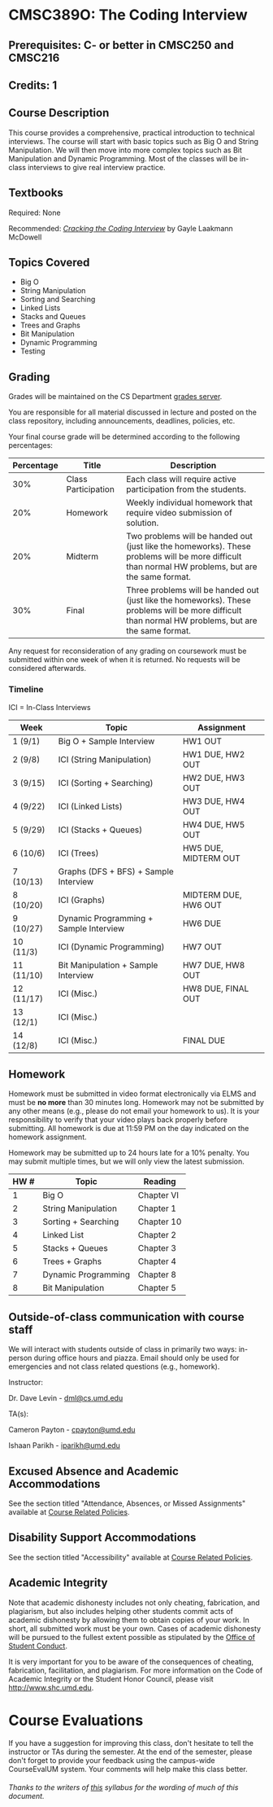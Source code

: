 # CMSC389O: The Coding Interview 
## Prerequisites: C- or better in CMSC250 and CMSC216
## Credits: 1

## Course Description
This course provides a comprehensive, practical introduction to technical interviews. The course will start with basic topics such as Big O and String Manipulation. We will then move into more complex topics such as Bit Manipulation and Dynamic Programming. Most of the classes will be in-class interviews to give real interview practice.

## Textbooks
Required: None

Recommended: [_Cracking the Coding Interview_](https://www.amazon.com/Cracking-Coding-Interview-Programming-Questions/dp/0984782850/ref=pd_sbs_14_t_0?_encoding=UTF8&psc=1&refRID=AK159SHS36EFW9R2D1JY) by Gayle Laakmann McDowell

## Topics Covered
- Big O
- String Manipulation
- Sorting and Searching
- Linked Lists
- Stacks and Queues
- Trees and Graphs
- Bit Manipulation
- Dynamic Programming
- Testing

## Grading
Grades will be maintained on the CS Department <a href="https://grades.cs.umd.edu/">grades server</a>.

You are responsible for all material discussed in lecture and posted on the class repository, including announcements, deadlines, policies, etc.

Your final course grade will be determined according to the following percentages:

| Percentage | Title | Description |
| ------------- | -----|-------- |
| 30% | Class Participation | Each class will require active participation from the students. |
| 20% | Homework  | Weekly individual homework that require video submission of solution. |
| 20% | Midterm | Two problems will be handed out (just like the homeworks). These problems will be more difficult than normal HW problems, but are the same format.  |
| 30% | Final | Three problems will be handed out (just like the homeworks). These problems will be more difficult than normal HW problems, but are the same format. |

Any request for reconsideration of any grading on coursework must be submitted within one week of when it is returned. No requests
will be considered afterwards.

### Timeline

ICI = In-Class Interviews

| Week | Topic | Assignment |
| ----|----|----- |
| 1 (9/1) | Big O + Sample Interview | HW1 OUT |
| 2 (9/8) | ICI (String Manipulation) | HW1 DUE, HW2 OUT |
| 3 (9/15) | ICI (Sorting + Searching) | HW2 DUE, HW3 OUT |
| 4 (9/22) | ICI (Linked Lists) | HW3 DUE, HW4 OUT |
| 5 (9/29) | ICI (Stacks + Queues) | HW4 DUE, HW5 OUT |
| 6 (10/6) | ICI (Trees) | HW5 DUE, MIDTERM OUT |
| 7 (10/13) | Graphs (DFS + BFS) + Sample Interview | |
| 8 (10/20) | ICI (Graphs) | MIDTERM DUE, HW6 OUT |
| 9 (10/27) | Dynamic Programming + Sample Interview | HW6 DUE |
| 10 (11/3) | ICI (Dynamic Programming) | HW7 OUT |
| 11 (11/10) | Bit Manipulation + Sample Interview | HW7 DUE, HW8 OUT |
| 12 (11/17) | ICI (Misc.) | HW8 DUE, FINAL OUT |
| 13 (12/1) | ICI (Misc.) |  |
| 14 (12/8) | ICI (Misc.) | FINAL DUE |

## Homework
Homework must be submitted in video format electronically via ELMS and must be __no more__ than 30 minutes long. Homework may not be submitted by any other means (e.g., please do not email your homework to us). It is your responsibility to verify that your video plays back properly before submitting. All homework is due at 11:59 PM on the day indicated on the homework assignment.

Homework may be submitted up to 24 hours late for a 10% penalty. You may submit multiple times, but we will only view the latest submission.

|HW #|Topic|Reading|
|----|----|----|
|1|Big O|Chapter VI|
|2|String Manipulation|Chapter 1|
|3|Sorting + Searching|Chapter 10|
|4|Linked List|Chapter 2|
|5|Stacks + Queues|Chapter 3|
|6|Trees + Graphs|Chapter 4|
|7|Dynamic Programming|Chapter 8|
|8|Bit Manipulation|Chapter 5|

## Outside-of-class communication with course staff
We will interact with students outside of class in primarily two ways: in-person during office hours and piazza. Email should
only be used for emergencies and not class related questions (e.g., homework).

Instructor:

Dr. Dave Levin - dml@cs.umd.edu

TA(s):

Cameron Payton - cpayton@umd.edu

Ishaan Parikh - iparikh@umd.edu

## Excused Absence and Academic Accommodations
See the section titled "Attendance, Absences, or Missed Assignments" available at <a href="http://www.ugst.umd.edu/courserelatedpolicies.html">Course Related Policies</a>.

## Disability Support Accommodations

See the section titled "Accessibility" available at <a href="http://www.ugst.umd.edu/courserelatedpolicies.html">Course Related Policies</a>.


## Academic Integrity
Note that academic dishonesty includes not only cheating, fabrication, and plagiarism, but also includes helping other students commit acts of academic dishonesty by allowing them to obtain copies of your work. In short, all submitted work must be your own. Cases of academic dishonesty will be pursued to the fullest extent possible as stipulated by the <a href="http://osc.umd.edu/OSC/Default.aspx">Office of Student Conduct</a>.

It is very important for you to be aware of the consequences of cheating, fabrication, facilitation, and plagiarism. For more information on the Code of Academic Integrity or the Student Honor Council, please visit http://www.shc.umd.edu.

# Course Evaluations

If you have a suggestion for improving this class, don't hesitate to tell the instructor or TAs during the semester. At the end of the semester, please don't forget to provide your feedback using the campus-wide CourseEvalUM system. Your comments will help make this class better.

###### Thanks to the writers of <a href = "https://www.cs.umd.edu/class/fall2016/cmsc330/syllabus.shtml">this</a> syllabus for the wording of much of this document.
